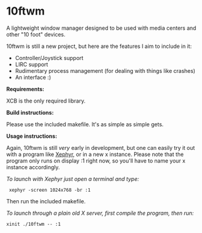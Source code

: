 10ftwm
======

A lightweight window manager designed to be used with media centers and other "10 foot" devices.

10ftwm is still a new project, but here are the features I aim to include in it:
* Controller/Joystick support
* LIRC support
* Rudimentary process management (for dealing with things like crashes)
* An interface :)

**Requirements:**

XCB is the only required library.

**Build instructions:**

Please use the included makefile. It's as simple as simple gets.


**Usage instructions:**

Again, 10ftwm is still *very* early in development, but one can easily try it out with a program like [Xephyr](http://www.freedesktop.org/wiki/Software/Xephyr/), or in a new x instance. Please note that the program only runs on display :1 right now, so you'll have to name your x instance accordingly.

*To launch with Xephyr just open a terminal and type:*

     xephyr -screen 1024x768 -br :1

Then run the included makefile.

*To launch through a plain old X server, first compile the program, then run:*

    xinit ./10ftwm -- :1
